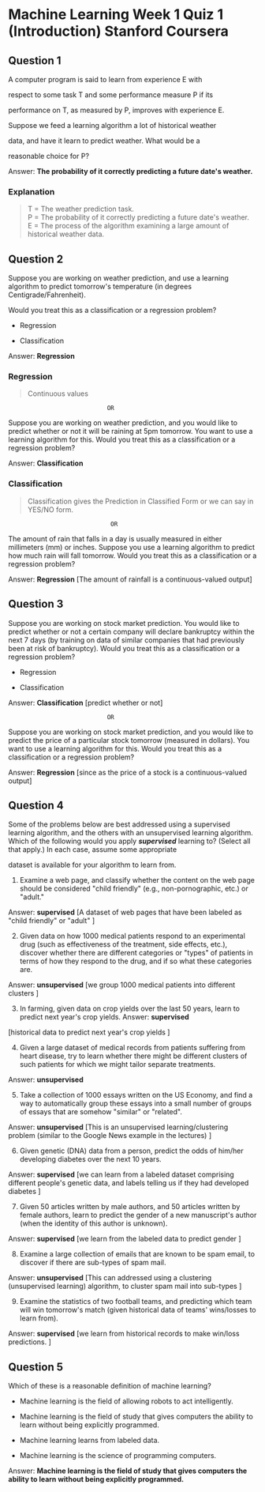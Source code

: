 # Machine Learning Week 1 Quiz 1 (Introduction) Stanford Coursera

Question 1 
----------
A computer program is said to learn from experience E with

respect to some task T and some performance measure P if its

performance on T, as measured by P, improves with experience E.

Suppose we feed a learning algorithm a lot of historical weather

data, and have it learn to predict weather. What would be a

reasonable choice for P? 


Answer: **The probability of it correctly predicting a future date's weather.**

### Explanation

>T = The weather prediction task.  
P = The probability of it correctly predicting a future date's weather.  
E = The process of the algorithm examining a large amount of historical weather data.


Question 2
----------
Suppose you are working on weather prediction, and use a
learning algorithm to predict tomorrow's temperature (in
degrees Centigrade/Fahrenheit).

Would you treat this as a classification or a regression problem?

* Regression

* Classification

Answer: **Regression**

### Regression
>Continuous values

								OR
Suppose you are working on weather prediction, and you would like to predict whether or not it will be raining at 5pm tomorrow. You want to use a learning algorithm for this. Would you treat this as a classification or a regression problem?

Answer: **Classification**

### Classification
>Classification gives the Prediction in Classified Form or we can say in YES/NO form.

								 OR
The amount of rain that falls in a day is usually measured in either millimeters (mm) or inches. Suppose you use a learning algorithm to predict how much rain will fall tomorrow. Would you treat this as a classification or a regression problem?

Answer: **Regression**
[The amount of rainfall is a continuous-valued output]

Question 3
----------
Suppose you are working on stock market prediction. You would like to predict whether or not a certain company will declare bankruptcy within the next 7 days (by training on data of similar companies that had previously been at risk of bankruptcy). Would you treat this as a classification or a regression problem?

* Regression

* Classification

Answer: **Classification**
[predict whether or not]
								
								OR
Suppose you are working on stock market prediction, and you would like to predict the price of a particular stock tomorrow (measured in dollars). You want to use a learning algorithm for this. Would you treat this as a classification or a regression problem?

Answer: **Regression**
[since as the price of a stock is a continuous-valued output]

Question 4
----------
Some of the problems below are best addressed using a supervised learning algorithm, and the others with an unsupervised learning algorithm. Which of the following would you apply ***supervised*** learning to? (Select all that apply.) In each case, assume some appropriate

dataset is available for your algorithm to learn from.

1.  Examine a web page, and classify whether the content on the web page should be considered "child friendly" (e.g., non-pornographic, etc.) or "adult."

Answer: **supervised**
[A dataset of web pages that have been labeled as "child friendly" or "adult" ]

2. Given data on how 1000 medical patients respond to an experimental drug (such as effectiveness of the treatment, side effects, etc.), discover whether there are different categories or "types" of patients in terms of how they respond to the drug, and if so what these categories are.

Answer: **unsupervised**
[we group 1000 medical patients into different clusters ]

3. In farming, given data on crop yields over the last 50 years, learn to predict next year's crop yields.
Answer: **supervised**

[historical data  to predict next year's crop yields ]

4. Given a large dataset of medical records from patients suffering from heart disease, try to learn whether there might be different clusters of such patients for which we might tailor separate treatments.

Answer: **unsupervised**


5. Take a collection of 1000 essays written on the US Economy, and find a way to automatically group these essays into a small number of groups of essays that are somehow "similar" or "related". 

Answer: **unsupervised**
[This is an unsupervised learning/clustering problem (similar to the Google News example in the lectures) ]

6.  Given genetic (DNA) data from a person, predict the odds of him/her developing diabetes over the next 10 years.

Answer: **supervised**
[we can learn from a labeled dataset comprising different people's genetic data, and labels telling us if they had developed diabetes ]

7. Given 50 articles written by male authors, and 50 articles written by female authors, learn to predict the gender of a new manuscript's author (when the identity of this author is unknown). 

Answer: **supervised**
[we learn from the labeled data to predict gender ]

8. Examine a large collection of emails that are known to be spam email, to discover if there are sub-types of spam mail. 

Answer: **unsupervised**
[This can addressed using a clustering (unsupervised learning) algorithm, to cluster spam mail into sub-types ]

9. Examine the statistics of two football teams, and predicting which team will win tomorrow's match (given historical data of teams' wins/losses to learn from).
 
Answer:  **supervised**
[we learn from historical records to make win/loss predictions. ]

Question 5
----------
Which of these is a reasonable definition of machine learning?

* Machine learning is the field of allowing robots to act intelligently.

* Machine learning is the field of study that gives computers the ability to learn without being explicitly programmed.

* Machine learning learns from labeled data.

* Machine learning is the science of programming computers.

Answer: **Machine learning is the field of study that gives computers the ability to learn without being explicitly programmed.**